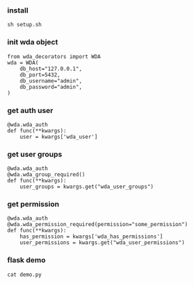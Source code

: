 ### install

```
sh setup.sh
```

### init wda object

``` 
from wda_decorators import WDA
wda = WDA(
    db_host="127.0.0.1",
    db_port=5432,
    db_username="admin",
    db_password="admin",
)
```


### get auth user
``` 
@wda.wda_auth
def func(**kwargs):
    user = kwargs['wda_user']
```

### get user groups
``` 
@wda.wda_auth
@wda.wda_group_required()
def func(**kwargs):
    user_groups = kwargs.get("wda_user_groups")
```

### get permission
``` 
@wda.wda_auth
@wda.wda_permission_required(permission="some_permission")
def func(**kwargs):
    has_permission = kwargs['wda_has_permissions']
    user_permissions = kwargs.get("wda_user_permissions")
```

### flask demo

`cat demo.py`
